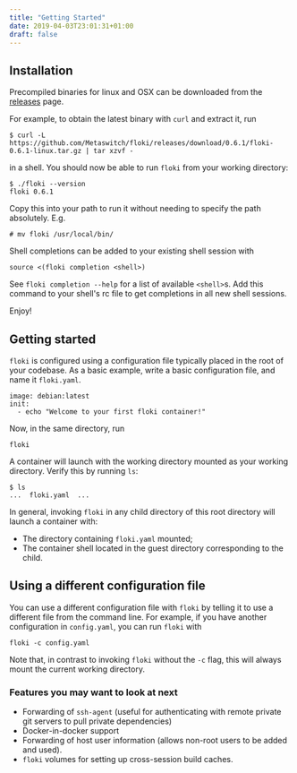 ```yaml
---
title: "Getting Started"
date: 2019-04-03T23:01:31+01:00
draft: false
---
```


## Installation

Precompiled binaries for linux and OSX can be downloaded from the [releases](https://github.com/Metaswitch/floki/releases) page.

For example, to obtain the latest binary with `curl` and extract it, run

```
$ curl -L https://github.com/Metaswitch/floki/releases/download/0.6.1/floki-0.6.1-linux.tar.gz | tar xzvf -
```

in a shell. You should now be able to run `floki` from your working directory:

```
$ ./floki --version
floki 0.6.1
```

Copy this into your path to run it without needing to specify the path absolutely. E.g.

```
# mv floki /usr/local/bin/
```

Shell completions can be added to your existing shell session with

```
source <(floki completion <shell>)
```

See `floki completion --help` for a list of available `<shell>`s. Add this command to your shell's rc file to get completions in all new shell sessions.

Enjoy!

## Getting started

`floki` is configured using a configuration file typically placed in the root of your codebase. As a basic example, write a basic configuration file, and name it `floki.yaml`.

```
image: debian:latest
init:
  - echo "Welcome to your first floki container!"
```

Now, in the same directory, run

```
floki
```

A container will launch with the working directory mounted as your working directory. Verify this by running `ls`:

```
$ ls
...  floki.yaml  ...
```

In general, invoking `floki` in any child directory of this root directory will launch a container with:
- The directory containing `floki.yaml` mounted;
- The container shell located in the guest directory corresponding to the child.

## Using a different configuration file

You can use a different configuration file with `floki` by telling it to use a different file from the command line. For example, if you have another configuration in `config.yaml`, you can run `floki` with

```
floki -c config.yaml
```

Note that, in contrast to invoking `floki` without the `-c` flag, this will always mount the current working directory.

### Features you may want to look at next

- Forwarding of `ssh-agent` (useful for authenticating with remote private git servers to pull private dependencies)
- Docker-in-docker support
- Forwarding of host user information (allows non-root users to be added and used).
- `floki` volumes for setting up cross-session build caches.
